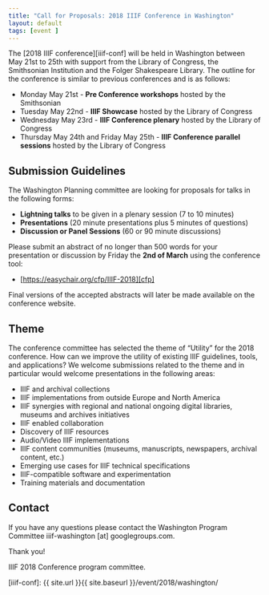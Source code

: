 ```yaml
---
title: "Call for Proposals: 2018 IIIF Conference in Washington"
layout: default
tags: [event ]
---
```


The [2018 IIIF conference][iiif-conf] will be held in Washington between May 21st to 25th with support from the Library of Congress, the Smithsonian Institution and the Folger Shakespeare Library. The outline for the conference is similar to previous conferences and is as follows:

* Monday May 21st - **Pre Conference workshops** hosted by the Smithsonian
* Tuesday May 22nd - **IIIF Showcase** hosted by the Library of Congress
* Wednesday May 23rd - **IIIF Conference plenary** hosted by the Library of Congress
* Thursday May 24th and Friday May 25th - **IIIF Conference parallel sessions** hosted by the Library of Congress

## Submission Guidelines

The Washington Planning committee are looking for proposals for talks in the following forms:

* **Lightning talks** to be given in a plenary session (7 to 10 minutes)
* **Presentations** (20 minute presentations plus 5 minutes of questions)
* **Discussion or Panel Sessions** (60 or 90 minute discussions)

Please submit an abstract of no longer than 500 words for your presentation or discussion by Friday the **2nd of March** using the conference tool:

* [https://easychair.org/cfp/IIIF-2018][cfp]

Final versions of the accepted abstracts will later be made available on the conference website.

## Theme

The conference committee has selected the theme of “Utility” for the 2018 conference.  How can we improve the utility of existing IIIF guidelines, tools, and applications?  We welcome submissions related to the theme and in particular would welcome presentations in the following areas:

* IIIF and archival collections
* IIIF implementations from outside Europe and North America
* IIIF synergies with regional and national ongoing digital libraries, museums and archives initiatives
* IIIF enabled collaboration
* Discovery of IIIF resources
* Audio/Video IIIF implementations
* IIIF content communities (museums, manuscripts, newspapers, archival content, etc.)
* Emerging use cases for IIIF technical specifications
* IIIF-compatible software and experimentation
* Training materials and documentation

## Contact

If you have any questions please contact the Washington Program Committee iiif-washington \[at\] googlegroups.com.

Thank you!

IIIF 2018 Conference program committee.

[cfp]: https://easychair.org/conferences/?conf=iiif2018
[iiif-conf]: {{ site.url }}{{ site.baseurl }}/event/2018/washington/
